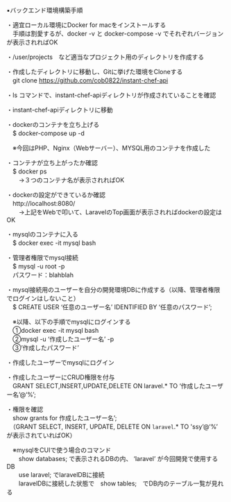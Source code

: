 ▪️バックエンド環境構築手順

・適宜ローカル環境にDocker for macをインストールする<br>
　手順は割愛するが、docker -v と docker-compose -v  でそれぞれバージョンが表示されればOK

・/user/projects　など適当なプロジェクト用のディレクトリを作成する

・作成したディレクトリに移動し、Gitに挙げた環境をCloneする<br>
　git clone https://github.com/cob0822/instant-chef-api

・ls コマンドで、instant-chef-apiディレクトリが作成されていることを確認

・instant-chef-apiディレクトリに移動

・dockerのコンテナを立ち上げる<br>
　$ docker-compose up -d

　※今回はPHP、Nginx（Webサーバー）、MYSQL用のコンテナを作成した

・コンテナが立ち上がったか確認<br>
　$ docker ps<br>
　　→３つのコンテナ名が表示されればOK

・dockerの設定ができているか確認<br>
　http://localhost:8080/<br>
　　→上記をWebで叩いて、LaravelのTop画面が表示されればdockerの設定はOK

・mysqlのコンテナに入る<br>
　$ docker exec -it mysql bash

・管理者権限でmysql接続<br>
　$ mysql -u root -p<br>
　パスワード：blahblah

・mysql接続用のユーザーを自分の開発環境DBに作成する（以降、管理者権限でログインはしないこと）<br>
　$ CREATE USER ‘任意のユーザー名’ IDENTIFIED BY ‘任意のパスワード’;

　※以降、以下の手順でmysqlにログインする<br>
　①docker exec -it mysql bash<br>
　②mysql -u ‘作成したユーザー名’ -p<br>
　③’作成したパスワード’

・作成したユーザーでmysqlにログイン

・作成したユーザーにCRUD権限を付与<br>
　GRANT SELECT,INSERT,UPDATE,DELETE ON laravel.* TO ‘作成したユーザー名’@‘%’;

・権限を確認<br>
　show grants for 作成したユーザー名’;<br>
　（GRANT SELECT, INSERT, UPDATE, DELETE ON `laravel`.* TO 'ssy’@‘%’　　が表示されていればOK）

　※mysqlをCUIで使う場合のコマンド<br>
　　show databases; で表示されるDBの内、 ‘laravel’ が今回開発で使用するDB<br>
　　use laravel; でlaravelDBに接続<br>
　　laravelDBに接続した状態で　show tables;　でDB内のテーブル一覧が見れる
